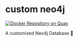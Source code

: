 # custom neo4j

[![Docker Repository on Quay](https://quay.io/repository/thoba/neo4j/status "Docker Repository on Quay")](https://quay.io/repository/thoba/neo4j)

A customized Neo4j Database :whale:
